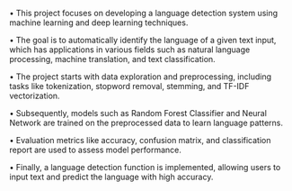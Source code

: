 • This project focuses on developing a language detection 
system using machine learning and deep learning 
techniques. 

• The goal is to automatically identify the language of a 
given text input, which has applications in various fields 
such as natural language processing, machine translation, 
and text classification. 

• The project starts with data exploration and 
preprocessing, including tasks like tokenization, stopword 
removal, stemming, and TF-IDF vectorization. 

• Subsequently, models such as Random Forest Classifier 
and Neural Network are trained on the preprocessed 
data to learn language patterns. 

• Evaluation metrics like accuracy, confusion matrix, and 
classification report are used to assess model 
performance. 

• Finally, a language detection function is implemented, 
allowing users to input text and predict the language with 
high accuracy.
